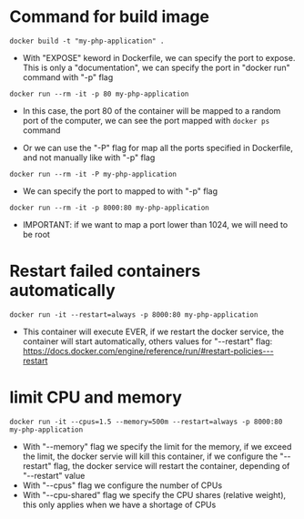 # Command for build image
```
docker build -t "my-php-application" .
```

- With "EXPOSE" keword in Dockerfile, we can specify the port to expose. This is only a "documentation", we can specify the port in "docker run" command with "-p" flag
```
docker run --rm -it -p 80 my-php-application
```
- In this case, the port 80 of the container will be mapped to a random port of the computer, we can see the port mapped with `docker ps` command

- Or we can use the "-P" flag for map all the ports specified in Dockerfile, and not manually like with "-p" flag
```
docker run --rm -it -P my-php-application
```

- We can specify the port to mapped to with "-p" flag
```
docker run --rm -it -p 8000:80 my-php-application
```

- IMPORTANT: if we want to map a port lower than 1024, we will need to be root

# Restart failed containers automatically
```
docker run -it --restart=always -p 8000:80 my-php-application
```
- This container will execute EVER, if we restart the docker service, the container will start automatically, others values for "--restart" flag: https://docs.docker.com/engine/reference/run/#restart-policies---restart

# limit CPU and memory
```
docker run -it --cpus=1.5 --memory=500m --restart=always -p 8000:80 my-php-application
```
- With "--memory" flag we specify the limit for the memory, if we exceed the limit, the docker servie will kill this container, if we configure the "--restart" flag, the docker service will restart the container, depending of "--restart" value
- With "--cpus" flag we configure the number of CPUs
- With "--cpu-shared" flag we specify the CPU shares (relative weight), this only applies when we have a shortage of CPUs
